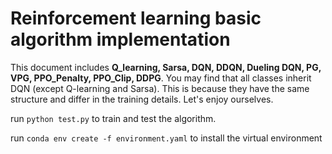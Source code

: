 # Reinforcement learning basic algorithm implementation

This document includes **Q_learning, Sarsa, DQN, DDQN, Dueling DQN,  PG, VPG, PPO_Penalty, PPO_Clip, DDPG**. You may find that all classes inherit DQN (except Q-learning and Sarsa). This is because they have the same structure and differ in the training details. Let's enjoy ourselves.

run `python test.py` to train and test the algorithm. 

run `conda env create -f environment.yaml` to install the virtual environment



